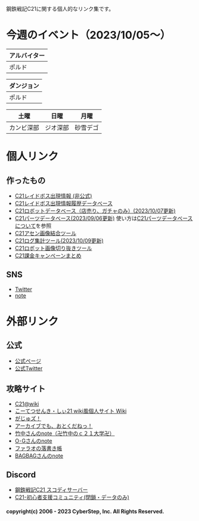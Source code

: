 鋼鉄戦記C21に関する個人的なリンク集です。

# 今週のイベント（2023/10/05～）
| アルバイター |
| ------------ |
| ポルド |

| ダンジョン | 
| ---------- |
| ポルド | フルビ | ピアトロ |

| 土曜 | 日曜 | 月曜 |
| ---- | ---- | ---- |
| カンビ深部 | ジオ深部 | 砂雪デゴ |

# 個人リンク
## 作ったもの
- [C21レイドボス出現情報 (非公式)](https://twitter.com/c21_info)
- [C21レイドボス出現情報履歴データベース](https://airtable.com/shr0hu8EeoSKYyUxh)
- [C21ロボットデータベース（店売り、ガチャのみ）(2023/10/07更新)](https://airtable.com/shrzfyYLNHVs0ss0o)
- [C21パーツデータベース(2023/09/06更新)](https://airtable.com/appuf9DYawoX4iy6U/shrGynySgJzx5VwgM)
  使い方は[C21パーツデータベースについて](partsdb.md)を参照
- [C21アセン画像結合ツール](https://c21tools-ss-joint.streamlitapp.com/)
- [C21ログ集計ツール(2023/10/09更新)](https://c21tools-logcounter.streamlitapp.com/)
- [C21ロボット画像切り抜きツール](https://c21tools-roboimgtrim.streamlit.app/)
- [C21課金キャンペーンまとめ](https://c21database.notion.site/88de9510def3427585e52f74b68fee04?v=2b62a4ec13464d50b6eb0a0d64dbd3f4)

## SNS
- [Twitter](https://twitter.com/Take_at_c21)
- [note](https://note.com/take_c21)

# 外部リンク
## 公式
- [公式ページ](https://www.c21-online.jp/home)
- [公式Twitter](https://twitter.com/c21_koutetu)

## 攻略サイト
- [C21@wiki](https://w.atwiki.jp/yuyutoton/)
- [こーてつせんき・しぃ21 wiki風個人サイト Wiki](https://wikiwiki.jp/dora_c21/)
- [がじゅズ！](http://c21boost.blog.fc2.com/)
- [アーカイブでも、おとくだねっ！](https://www.scoopdane.net/)
- [竹中さんのnote（卍竹中のｃ２１大学卍）](https://note.com/takenaka_c21)
- [O･Gさんのnote](https://note.com/zerobreaker21)
- [ファラオの落書き帳](https://misery-thread.blogspot.com/)
- [BAGBAGさんのnote](https://note.com/bagbag_8ag8ag/)

## Discord
- [鋼鉄戦記C21 スコディサーバー](https://discord.com/channels/1013837996048535676/1013837996581208076)
- [C21-初心者支援コミュニティ(閉鎖・データのみ)](https://discord.com/channels/439847195496284161/439997607285358605)


#### copyright(c) 2006 - 2023 CyberStep, Inc. All Rights Reserved.
